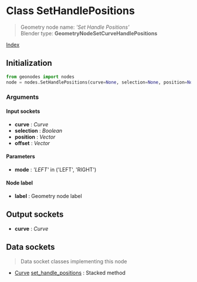 
# Class SetHandlePositions

> Geometry node name: _'Set Handle Positions'_<br>Blender type:  **GeometryNodeSetCurveHandlePositions**


[Index](/docs/index.md)

## Initialization


```python
from geonodes import nodes
node = nodes.SetHandlePositions(curve=None, selection=None, position=None, offset=None, mode='LEFT', label=None)
```


### Arguments


#### Input sockets



- **curve** : _Curve_
- **selection** : _Boolean_
- **position** : _Vector_
- **offset** : _Vector_



#### Parameters



- **mode** : _'LEFT'_ in ('LEFT', 'RIGHT')



#### Node label



- **label** : Geometry node label



## Output sockets



- **curve** : _Curve_



## Data sockets

> Data socket classes implementing this node




- [Curve](../sockets/Curve.md) [set_handle_positions](../sockets/Curve.md#set_handle_positions) : Stacked method


